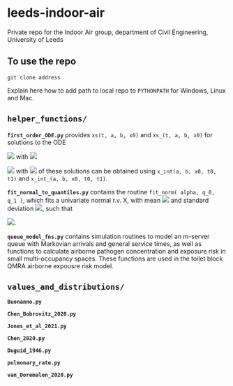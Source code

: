 # leeds-indoor-air
Private repo for the Indoor Air group, department of Civil Engineering, University of Leeds

## To use the repo

`git clone address`

Explain here how to add path to local repo to `PYTHONPATH` for Windows, Linux and Mac.

## `helper_functions/`

**`first_order_ODE.py`** provides `xs(t, a, b, x0)` and `xs_(t, a, b, x0)` for solutions to the ODE

<img src="https://render.githubusercontent.com/render/math?math=\frac{dx}{dt} = a - bx"> with <img src="https://render.githubusercontent.com/render/math?math=x(0) = x_0">

<img src="https://render.githubusercontent.com/render/math?math=t_1"> with <img src="https://render.githubusercontent.com/render/math?math=x(0) = x_0">
of these solutions can be obtained using `x_int(a, b, x0, t0, t1)` and `x_int_(a, b, x0, t0, t1)`.

**`fit_normal_to_quantiles.py`** contains the routine `fit_norm( alpha, q_0, q_1 )`, which fits a univariate normal r.v. X, with mean <img src="https://render.githubusercontent.com/render/math?math=\mu"> and standard deviation <img src="https://render.githubusercontent.com/render/math?math=\sigma">,
such that

<img src="https://render.githubusercontent.com/render/math?math=\mathbf{P}(q_0 \leq X \leq q_1) = \alpha">.

**`queue_model_fns.py`** contains simulation routines to model an m-server queue with Markovian arrivals and general service times, as well as functions to
calculate airborne pathogen concentration and exposure risk in small multi-occupancy spaces.  These functions are used in the toilet block QMRA airborne 
expousre risk model.

## `values_and_distributions/`

**`Buonanno.py`**

**`Chen_Bobrovitz_2020.py`**

**`Jones_et_al_2021.py`**

**`Chen_2020.py`**

**`Duguid_1946.py`**

**`pulmonary_rate.py`**

**`van_Doremalen_2020.py`**

